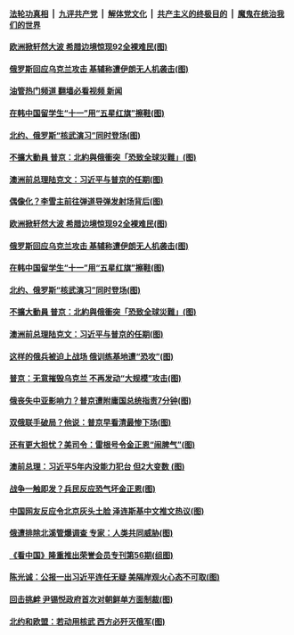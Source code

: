 ####  [法轮功真相](../../../../basic/blob/master/README.md?t=10181401) &nbsp;|&nbsp; [九评共产党](../../../../9ping.md/blob/master/README.md?t=10181401) &nbsp;|&nbsp; [解体党文化](../../../../jtdwh.md/blob/master/README.md?t=10181401)  &nbsp;|&nbsp; [共产主义的终极目的](../../../../gczydzjmd.md/blob/master/README.md?t=10181401) &nbsp;|&nbsp; [魔鬼在统治我们的世界](../../../../mgztzwmdsj.md/blob/master/README.md?t=10181401) 

#### [欧洲掀轩然大波 希腊边境惊现92全裸难民(图)](../pages/p9/1019350.md?t=10181401) 

#### [俄罗斯回应乌克兰攻击 基辅称遭伊朗无人机袭击(图)](../pages/p9/1019323.md?t=10181401) 

#### [油管热门频道 翻墙必看视频 新闻](http://209.250.226.216:81/youtube.html?10181401)

#### [在韩中国留学生“十一”用“五星红旗”擦鞋(图)](../pages/p9/1019336.md?t=10181401) 

#### [北约、俄罗斯“核武演习”同时登场(图)](../pages/p9/1019349.md?t=10181401) 

#### [不擴大動員 普京：北約與俄衝突「恐致全球災難」(图)](../pages/p9/1019262.md?t=10181401) 

#### [澳洲前总理陆克文：习近平与普京的任期(图)](../pages/p9/1019259.md?t=10181401) 

#### [偶像化？李雪主前往弹道导弹发射场背后(图)](../pages/p9/1019337.md?t=10181401) 

#### [欧洲掀轩然大波 希腊边境惊现92全裸难民(图)](../pages/p9/1019350.md?t=10181401) 

#### [俄罗斯回应乌克兰攻击 基辅称遭伊朗无人机袭击(图)](../pages/p9/1019323.md?t=10181401) 

#### [在韩中国留学生“十一”用“五星红旗”擦鞋(图)](../pages/p9/1019336.md?t=10181401) 

#### [北约、俄罗斯“核武演习”同时登场(图)](../pages/p9/1019349.md?t=10181401) 

#### [不擴大動員 普京：北約與俄衝突「恐致全球災難」(图)](../pages/p9/1019262.md?t=10181401) 

#### [澳洲前总理陆克文：习近平与普京的任期(图)](../pages/p9/1019259.md?t=10181401) 

#### [这样的俄兵被迫上战场 俄训练基地遭“恐攻”(图)](../pages/p9/1019244.md?t=10181401) 

#### [普京：无意摧毁乌克兰 不再发动“大规模”攻击(图)](../pages/p9/1019184.md?t=10181401) 

#### [俄丧失中亚影响力？普京遭附庸国总统指责7分钟(图)](../pages/p9/1019232.md?t=10181401) 

#### [双俄联手破局？他说：普京早看清最惨下场(图)](../pages/p9/1019201.md?t=10181401) 

#### [还有更大担忧？美司令：雷根号令金正恩“闹脾气”(图)](../pages/p9/1019189.md?t=10181401) 

#### [澳前总理：习近平5年内没能力犯台 但2大变数&nbsp;(图)](../pages/p9/1019185.md?t=10181401) 

#### [战争一触即发？兵民反应恐气坏金正恩(图)](../pages/p9/1019113.md?t=10181401) 

#### [中国网友反应令北京灰头土脸 泽连斯基中文推文热议(图)](../pages/p9/1019082.md?t=10181401) 

#### [俄遭排除北溪管爆调查 专家：人类共同威胁(图)](../pages/p9/1019097.md?t=10181401) 

#### [《看中国》隆重推出荣誉会员专刊第56期(组图)](../pages/p9/1019160.md?t=10181401) 

#### [陈光诚：公报一出习近平连任无疑 美隔岸观火心态不可取(图)](../pages/p9/1019152.md?t=10181401) 

#### [回击挑衅 尹锡悦政府首次对朝鲜单方面制裁(图)](../pages/p9/1019092.md?t=10181401) 

#### [北约和欧盟：若动用核武 西方必歼灭俄军(图)](../pages/p9/1019100.md?t=10181401) 

<img src='http://gfw-breaker.win/goodnews/indexes/p9.md' width='0px' height='0px'/>

